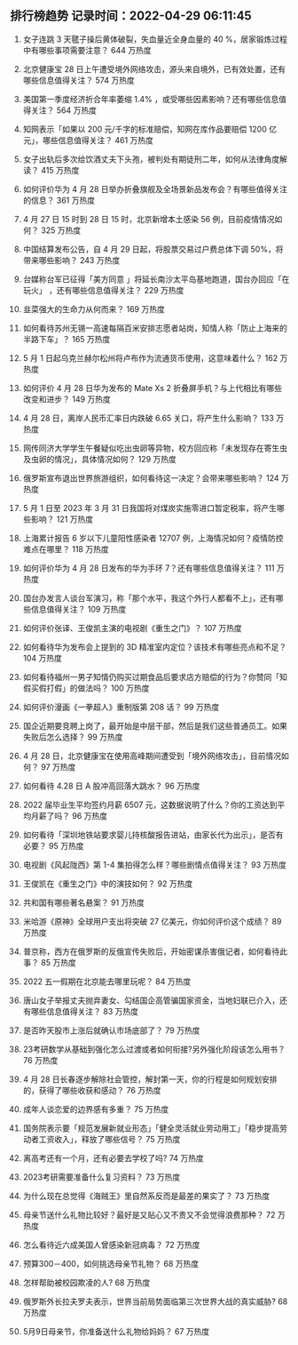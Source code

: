 
## 排行榜趋势 记录时间：2022-04-29 06:11:45
  
  1. 女子连跳 3 天毽子操后黄体破裂，失血量近全身血量的 40 %，居家锻炼过程中有哪些事项需要注意？ 644 万热度
    
  2. 北京健康宝 28 日上午遭受境外网络攻击，源头来自境外，已有效处置，还有哪些信息值得关注？ 574 万热度
    
  3. 美国第一季度经济折合年率萎缩 1.4% ，或受哪些因素影响？还有哪些信息值得关注？ 564 万热度
    
  4. 知网表示「如果以 200 元/千字的标准赔偿，知网在库作品要赔偿 1200 亿元」，哪些信息值得关注？ 461 万热度
    
  5. 女子出轨后多次给饮酒丈夫下头孢，被判处有期徒刑二年，如何从法律角度解读？ 415 万热度
    
  6. 如何评价华为 4 月 28 日举办折叠旗舰及全场景新品发布会？有哪些值得关注的信息？ 361 万热度
    
  7. 4 月 27 日 15 时到 28 日 15 时，北京新增本土感染 56 例，目前疫情情况如何？ 325 万热度
    
  8. 中国结算发布公告，自 4 月 29 日起，将股票交易过户费总体下调 50%，将带来哪些影响？ 243 万热度
    
  9. 台媒称台军已征得「美方同意 」将延长南沙太平岛基地跑道，国台办回应「在玩火」 ，还有哪些信息值得关注？ 229 万热度
    
  10. 韭菜强大的生命力从何而来？ 169 万热度
    
  11. 如何看待苏州无锡一高速每隔百米安排志愿者站岗，知情人称「防止上海来的半路下车」？ 165 万热度
    
  12. 5 月 1 日起乌克兰赫尔松州将卢布作为流通货币使用，这意味着什么？ 162 万热度
    
  13. 如何评价 4 月 28 日华为发布的 Mate Xs 2 折叠屏手机？与上代相比有哪些改变和进步？ 149 万热度
    
  14. 4 月 28 日，离岸人民币汇率日内跌破 6.65 关口，将产生什么影响？ 133 万热度
    
  15. 网传同济大学学生午餐疑似吃出虫卵等异物，校方回应称「未发现存在寄生虫及虫卵的情况」，具体情况如何？ 129 万热度
    
  16. 俄罗斯宣布退出世界旅游组织，如何看待这一决定？会带来哪些影响？ 124 万热度
    
  17. 5 月 1 日至 2023 年 3 月 31 日我国将对煤炭实施零进口暂定税率，将产生哪些影响？ 121 万热度
    
  18. 上海累计报告 6 岁以下儿童阳性感染者 12707 例，上海情况如何？疫情防控难点在哪里？ 118 万热度
    
  19. 如何评价华为 4 月 28 日发布的华为手环 7？还有哪些信息值得关注？ 111 万热度
    
  20. 国台办发言人谈台军演习，称「那个水平，我这个外行人都看不上」，还有哪些信息值得关注？ 109 万热度
    
  21. 如何评价张译、王俊凯主演的电视剧《重生之门》？ 107 万热度
    
  22. 如何看待华为发布会上提到的 3D 精准室内定位？该技术有哪些亮点和不足？ 104 万热度
    
  23. 如何看待福州一男子知情仍购买过期食品后要求店方赔偿的行为？你赞同「知假买假打假」的做法吗？ 100 万热度
    
  24. 如何评价漫画《一拳超人》重制版第 208 话？ 99 万热度
    
  25. 国企近期要竞聘上岗了，最开始是中层干部，然后是我们这些普通员工。如果失败后怎么选择？ 99 万热度
    
  26. 4 月 28 日，北京健康宝在使用高峰期间遭受到「境外网络攻击」，目前情况如何？ 97 万热度
    
  27. 如何看待 4.28 日 A 股冲高回落大跳水？ 96 万热度
    
  28. 2022 届毕业生平均签约月薪 6507 元，这数据说明了什么？你的工资达到平均月薪了吗？ 96 万热度
    
  29. 如何看待「深圳地铁站要求婴儿持核酸报告进站，由家长代为出示」，是否有必要？ 95 万热度
    
  30. 电视剧《风起陇西》第 1-4 集拍得怎么样？哪些剧情点值得关注？ 93 万热度
    
  31. 王俊凯在《重生之门》中的演技如何？ 92 万热度
    
  32. 共和国有哪些著名悬案？ 91 万热度
    
  33. 米哈游《原神》全球用户支出将突破 27 亿美元，你如何评价这个成绩？ 89 万热度
    
  34. 普京称，西方在俄罗斯的反俄宣传失败后，开始密谋杀害俄记者，如何看待此事？ 85 万热度
    
  35. 2022 五一假期在北京能去哪里玩呢？ 84 万热度
    
  36. 唐山女子举报丈夫抛弃妻女、勾结国企高管骗国家资金，当地妇联已介入，还有哪些信息值得关注？ 83 万热度
    
  37. 是否昨天股市上涨后就确认市场底部了？ 79 万热度
    
  38. 23考研数学从基础到强化怎么过渡或者如何衔接?另外强化阶段该怎么用书？ 76 万热度
    
  39. 4 月 28 日长春逐步解除社会管控，解封第一天，你的行程是如何规划安排的，获得了哪些收获和感动？ 76 万热度
    
  40. 成年人谈恋爱的边界感有多重？ 75 万热度
    
  41. 国务院表示要「规范发展新就业形态」「健全灵活就业劳动用工」「稳步提高劳动者工资收入」，释放了哪些信号？ 75 万热度
    
  42. 离高考还有一个月，还有必要去学校了吗? 74 万热度
    
  43. 2023考研需要准备什么复习资料？ 73 万热度
    
  44. 为什么现在总觉得《海贼王》里自然系反而是最差的果实了？ 73 万热度
    
  45. 母亲节送什么礼物比较好？最好是又贴心又不贵又不会觉得浪费那种？ 72 万热度
    
  46. 怎么看待近六成美国人曾感染新冠病毒？ 72 万热度
    
  47. 预算300－400，如何挑选母亲节礼物？ 68 万热度
    
  48. 怎样帮助被校园欺凌的人? 68 万热度
    
  49. 俄罗斯外长拉夫罗夫表示，世界当前局势面临第三次世界大战的真实威胁? 68 万热度
    
  50. 5月9日母亲节，你准备送什么礼物给妈妈？ 67 万热度
    